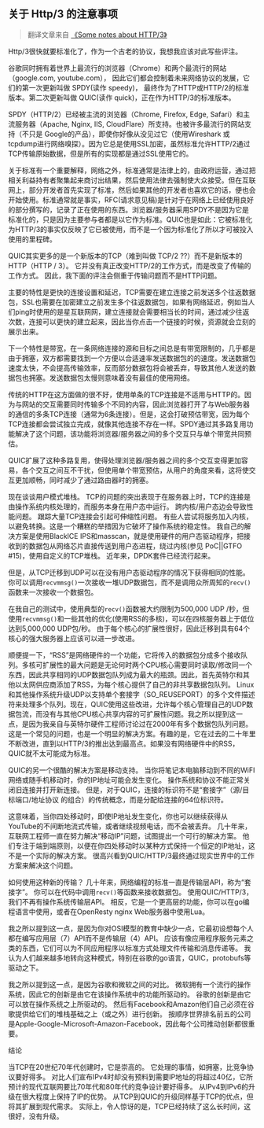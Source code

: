 ## 关于 Http/3 的注意事项

> 翻译文章来自 [《Some notes about HTTP/3》](https://blog.erratasec.com/2018/11/some-notes-about-http3.html#.W_idYlUzbDe)

Http/3很快就要标准化了，作为一个古老的协议，我想我应该对此写些评注。

谷歌同时拥有着世界上最流行的浏览器（Chrome）和两个最流行的网站（google.com, youtube.com）， 因此它们都会控制着未来网络协议的发展，它们的第一次更新叫做 SPDY(读作 speedy)， 最终作为了HTTP或HTTP/2的标准版本。第二次更新叫做 QUIC(读作 quick)，正在作为HTTP/3的标准版本。

SPDY（HTTP/2）已经被主流的浏览器（Chrome, Firefox, Edge, Safari）和主流服务器（Apache, Nginx, IIS, CloudFlare）所支持。也被许多最流行的网站支持（不只是 Google的产品），即使你好像从没见过它（使用Wireshark 或 tcpdump进行网络嗅探）。因为它总是使用SSL加密，虽然标准允许HTTP/2通过TCP传输原始数据，但是所有的实现都是通过SSL使用它的。

关于标准有一个重要解释，网络之外，标准通常是法律上的，由政府运营，通过把相关利益持有者聚集起来商讨出结果，然后使用法律去强制使大众接受。但在互联网上，部分开发者首先实现了标准，然后如果其他的开发者也喜欢它的话，便也会开始使用。标准通常就是事实，RFC(请求意见稿)是针对于在网络上已经使用良好的部分撰写的，记录了正在使用的东西。浏览器/服务器采用SPDY不是因为它是标准化的，只是因为主要参与者都是以它作为标准。QUIC也是如此：它被标准化为HTTP/3的事实仅反映了它已被使用，而不是一个因为标准化了所以才可被投入使用的里程碑。

QUIC其实更多的是一个新版本的TCP（难到叫做 TCP/2 ??）而不是新版本的HTTP（HTTP / 3）。 它并没有真正改变HTTP/2的工作方式，而是改变了传输的工作方式。 因此，我下面的评注会侧重于传输问题而不是HTTP问题。

主要的特性是更快的连接设置和延迟，TCP需要在建立连接之前发送多个往返数据包，SSL也需要在加密建立之前发生多个往返数据包，如果有网络延迟，例如当人们ping时使用的是星互联网网，建立连接就会需要相当长的时间，通过减少往返次数，连接可以更快的建立起来，因此当你点击一个链接的时候，资源就会立刻的展示出来。

下一个特性是带宽，在一条网络连接的源和目标之间总是有带宽限制的，几乎都是由于拥塞，双方都需要找到一个方便以合适速率发送数据包的的速度。发送数据包速度太快，不会提高传输效率，反而部分数据包将会被丢弃，导致其他人发送的数据包也拥塞。发送数据包太慢则意味着没有最佳的使用网络。

传统的HTTP在这方面做的很不好，使用单条的TCP连接是不适用与HTTP的。因为与网站的交互需要同时传输多个不同的内容，因此浏览器打开了与Web服务器的通信的多条TCP连接（通常为6条连接）。但是，这会打破预估带宽，因为每个TCP连接都会尝试独立完成，就像其他连接不存在一样。SPDY通过其多路复用功能解决了这个问题，该功能将浏览器/服务器之间的多个交互只与单个带宽共同预估。

QUIC扩展了这种多路复用，使得处理浏览器/服务器之间的多个交互变得更加容易，各个交互之间互不干扰，但使用单个带宽预估，从用户的角度来看，这将使交互更加顺畅，同时减少了通过路由器时的拥塞。

现在谈谈用户模式堆栈。 TCP的问题的突出表现于在服务器上时，TCP的连接是由操作系统内核处理的，而服务本身在用户态中运行。 跨内核/用户态边会导致性能问题。 跟踪大量TCP连接会引起可伸缩性问题。 有些人尝试将服务加入内核，以避免转换。这是一个糟糕的举措因为它破坏了操作系统的稳定性。 我自己的解决方案是使用BlackICE IPS和masscan，就是使用硬件的用户态驱动程序，把接收到的数据包从网络芯片直接传送到用户态进程，绕过内核(参见 PoC||GTFO #15)，使用自定义的TCP堆栈。 近年来，DPDK套件已经流行起来。

但是，从TCP迁移到UDP可以在没有用户态驱动程序的情况下获得相同的性能。你可以调用```recvmmsg()```一次接收一堆UDP数据包，而不是调用众所周知的```recv()```函数来一次接收一个数据包。

在我自己的测试中，使用典型的```recv()```函数被大约限制为500,000 UDP /秒，但使用```recvmmsg()```和一些其他的优化(使用RSS的多核)，可以在四核服务器上于低位达到5,000,000 UDP包/秒。 由于每个核心的扩展性很好，因此迁移到具有64个核心的强大服务器上应该可以进一步改进。

顺便提一下，“RSS”是网络硬件的一个功能，它将传入的数据包分成多个接收队列。多核可扩展性的最大问题是无论何时两个CPU核心需要同时读取/修改同一个东西，因此共享相同的UDP数据包队列成为最大的瓶颈。因此，首先英特尔和其他以太网供应商添加了RSS，为每个核心提供了自己的非共享数据包队列。 Linux和其他操作系统升级UDP以支持单个套接字（SO_REUSEPORT）的多个文件描述符来处理多个队列。现在，QUIC使用这些改进，允许每个核心管理自己的UDP数据包流，而没有与其他CPU核心共享内容的可扩展性问题。我之所以提到这一点，是因为我亲自与英特尔硬件工程师讨论过在2000年有多个数据包队列问题。这是一个常见的问题，也是一个明显的解决方案。有趣的是，它在过去的二十年里不断改进，直到以HTTP/3的推出达到最高点。如果没有网络硬件中的RSS，QUIC就不太可能成为标准。

QUIC的另一个很酷的解决方案是移动支持。 当你将笔记本电脑移动到不同的WiFI网络或随手机移动时，你的IP地址可能会发生变化。 操作系统和协议不能正常关闭旧连接并打开新连接。 但是，对于QUIC，连接的标识符不是“套接字”（源/目标端口/地址协议 的组合）的传统概念，而是分配给连接的64位标识符。

这意味着，当你四处移动时，即使IP地址发生变化，你也可以继续获得从YouTube的不间断地流式传输，或者继续视频电话，而不会被丢弃。 几十年来，互联网工程师一直在努力解决“移动IP”问题，试图提出一个可行的解决方案。 他们专注于端到端原则，以便在你四处移动时以某种方式保持一个恒定的IP地址，这不是一个实际的解决方案。 很高兴看到QUIC/HTTP/3最终通过现实世界中的工作方案来解决这个问题。

如何使用这种新的传输？ 几十年来，网络编程的标准一直是传输层API，称为“套接字”。 你可以在代码中调用```recv()```等函数来接收数据包。 使用QUIC/HTTP/3，我们不再有操作系统传输层API。 相反，它是一个更高层的功能，你可以在go编程语言中使用，或者在OpenResty nginx Web服务器中使用Lua。

我之所以提到这一点，是因为你对OSI模型的教育中缺少一点，它最初设想每个人都在编写应用层（7）API而不是传输层（4）API。 应该有像应用程序服务元素之类的东西，它们可以为不同应用程序以标准方式处理文件传输和消息传递等。 我认为人们越来越多地转向这种模式，特别在谷歌的go语言，QUIC，protobufs等驱动之下。

我之所以提到这一点，是因为谷歌和微软之间的对比。 微软拥有一个流行的操作系统，因此它的创新是由它在该操作系统中的功能所驱动的。 谷歌的创新是由它可以放在操作系统之上所驱动的。 然后有Facebook和Amazon他们自己必须在谷歌提供给它们的堆栈基础之上（或之外）进行创新。 按顺序世界排名前五的公司是Apple-Google-Microsoft-Amazon-Facebook，因此每个公司推动创新都很重要。

结论

当TCP在20世纪70年代创建时，它是崇高的。 它处理的事情，如拥塞，比竞争协议要好得多。 对比人们宣布IPv4时却没有预料到需要IP地址的将超过40亿，它所预计的现代互联网要比70年代和80年代的竞争设计要好得多。 从IPv4到IPv6的升级在很大程度上保持了IP的优势。 从TCP到QUIC的升级同样基于TCP的优点，但将其扩展到现代需求。 实际上，令人惊讶的是，TCP已经持续了这么长时间，这很好，没有升级。

